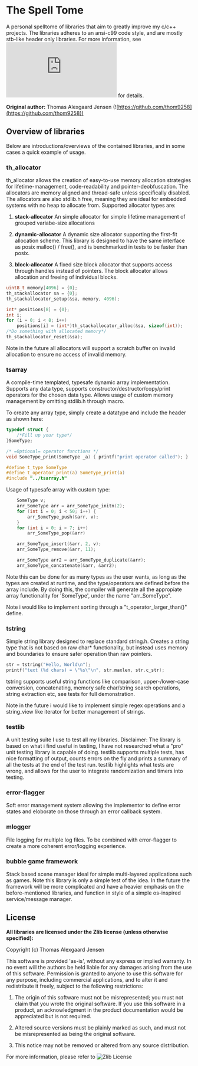 # The Spell Tome

A personal spelltome of libraries that aim to greatly improve my c/c++ projects.
The libraries adheres to an ansi-c99 code style, and are mostly stb-like header only
libraries. For more information, see
![stb](https://nothings.org/stb/stb_h.html)
for details.

__Original author:__ Thomas Alexgaard Jensen (![https://github.com/thom9258](https://github.com/thom9258))

## Overview of libraries

Below are introductions/overviews of the contained libraries, and in some cases a quick example
of usage.

### th_allocator

th_allocator allows the creation of easy-to-use memory allocation strategies for lifetime-management, code-readability and pointer-deobfuscation.
The allocators are memory aligned and thread-safe unless specifically disabled.
The allocators are also stdlib.h free, meaning they are ideal for embedded systems with no
heap to allocate from.
Supported allocator types are:

1. __stack-allocator__ An simple allocator for simple lifetime management of grouped variabe-size allocations

2. __dynamic-allocator__ A dynamic size allocator supporting the first-fit allocation scheme. This 
library is designed to have the same interface as posix malloc() / free(), and is benchmarked in tests to be faster than posix.

3. __block-allocator__ A fixed size block allocator that supports access through handles instead
of pointers. The block allocator allows allocation and freeing of individual blocks.

```c
uint8_t memory[4096] = {0};
th_stackallocator sa = {0};
th_stackallocator_setup(&sa, memory, 4096);

int* positions[8] = {0};
int i;
for (i = 0; i < 8; i++)
    positions[i] = (int*)th_stackallocator_alloc(&sa, sizeof(int));
/*Do something with allocated memory*/
th_stackallocator_reset(&sa);
```

Note in the future all allocators will support a scratch buffer on invalid allocation to ensure no access of invalid memory.

### tsarray

A compile-time templated, typesafe dynamic array implementation. Supports any data type, supports constructor/destructor/copy/print operators for the chosen data type. Allows usage of custom memory management by omitting stdlib.h through macro.

To create any array type, simply create a datatype and include the header as shown here:

```c
typedef struct {
    /*Fill up your type*/
}SomeType;

/* =Optional= operator functions */
void SomeType_print(SomeType _a) { printf("print operator called"); }

#define t_type SomeType
#define t_operator_print(a) SomeType_print(a)
#include "../tsarray.h"
```

Usage of typesafe array with custom type:

```c
    SomeType v;
    arr_SomeType arr = arr_SomeType_initn(2);
    for (int i = 0; i < 50; i++) {
        arr_SomeType_push(&arr, v);
    }
    for (int i = 0; i < 7; i++)
        arr_SomeType_pop(&arr)

    arr_SomeType_insert(&arr, 2, v);
    arr_SomeType_remove(&arr, 11);

    arr_SomeType arr2 = arr_SomeType_duplicate(&arr);
    arr_SomeType_concatenate(&arr, &arr2);
```

Note this can be done for as many types as the user wants, as long as the types are created at runtime, and the type/operators are defined before the array include.
By doing this, the compiler will generate all the appropiate array functionality for 'SomeType', under the name "arr_SomeType".

Note i would like to implement sorting through a "t_operator_larger_than()" define.

### tstring

Simple string library designed to replace standard string.h.
Creates a string type that is not based on raw char* functionality, but instead uses memory
and boundaries to ensure safer operation than raw pointers.

```c
str = tstring("Hello, World\n");
printf("text (%d chars) = \"%s\"\n", str.maxlen, str.c_str);
```

tstring supports useful string functions like comparison, upper-/lower-case conversion, concatenating, memory safe char/string search operations, string extraction etc, see tests
for full demonstration.

Note in the future i would like to implement simple regex operations and a string_view like
iterator for better management of strings.

### testlib

A unit testing suite I use to test all my libraries. 
Disclaimer: The library is based on what i find useful in testing, I have not researched what a
"pro" unit testing library is capable of doing.
testlib supports multiple tests, has nice formatting of output, counts errors on the fly and
prints a summary of all the tests at the end of the test run. testlib highlights what tests are wrong, and allows for the user to integrate randomization and timers into testing.

### error-flagger 

Soft error management system allowing the implementor to define error states and eloborate on those
through an error callback system.

### mlogger 

File logging for multiple log files. To be combined with error-flagger to create a more coherent error/logging experience.

### bubble game framework 

Stack based scene manager ideal for simple multi-layered applications such as games. 
Note this library is only a simple test of the idea. In the future the framework will be more
complicated and have a heavier emphasis on the before-mentioned libraries, and function in style
of a simple os-inspired service/message manager.

## License

__All libraries are licensed under the Zlib license (unless otherwise specified):__

Copyright (c) Thomas Alexgaard Jensen

This software is provided 'as-is', without any express or implied warranty.
In no event will the authors be held liable for any damages arising from
the use of this software.
Permission is granted to anyone to use this software for any purpose,
including commercial applications, and to alter it and redistribute it
freely, subject to the following restrictions:

1. The origin of this software must not be misrepresented; you must not
   claim that you wrote the original software. If you use this software in
   a product, an acknowledgment in the product documentation would be
   appreciated but is not required.

2. Altered source versions must be plainly marked as such, and must not be
   misrepresented as being the original software.

3. This notice may not be removed or altered from any source distribution.

For more information, please refer to
![Zlib License](https://choosealicense.com/licenses/zlib/)

